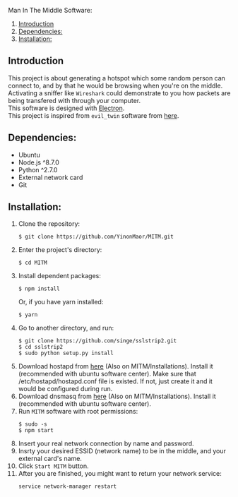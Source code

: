 Man In The Middle Software:
1. [Introduction](#introduction)  
2. [Dependencies:](#dependencies)  
3. [Installation:](#installation)  

## Introduction
This project is about generating a hotspot which some random person can connect to, and by that he would be browsing when you're on the middle.  
Activating a sniffer like `Wireshark` could demonstrate to you how packets are being transfered with through your computer.  
This software is designed with [Electron](https://github.com/electron/electron).  
This project is inspired from `evil_twin` software from [here](http://solstice.sh/python/wireless/2015/11/01/python-evil-twin/).

## Dependencies:
* Ubuntu
* Node.js ^8.7.0
* Python ^2.7.0
* External network card
* Git

## Installation:
1. Clone the repository:  
    ```
    $ git clone https://github.com/YinonMaor/MITM.git
    ```
2. Enter the project's directory:
    ```
    $ cd MITM
    ```
3. Install dependent packages:
    ```
    $ npm install
    ```
    Or, if you have yarn installed:
    ```
    $ yarn
    ```
4. Go to another directory, and run:
    ```
    $ git clone https://github.com/singe/sslstrip2.git
    $ cd sslstrip2
    $ sudo python setup.py install
    ```
5. Download hostapd from [here](https://pkgs.org/download/hostapd) (Also on MITM/Installations). Install it (recommended with ubuntu software center). Make sure that /etc/hostapd/hostapd.conf file is existed. If not, just create it and it would be configured during run.
6. Download dnsmasq from [here](https://linux.softpedia.com/get/Internet/DNS/?utm_source=spd&utm_campaign=postdl_redir) (Also on MITM/Installations). Install it (recommended with ubuntu software center).
7. Run `MITM` software with root permissions:
    ```
    $ sudo -s
    $ npm start
    ```
8. Insert your real network connection by name and password.
9. Insrty your desired ESSID (network name) to be in the middle, and your external card's name.
10. Click `Start MITM` button.
11. After you are finished, you might want to return your network service:
    ```
    service network-manager restart
    ```